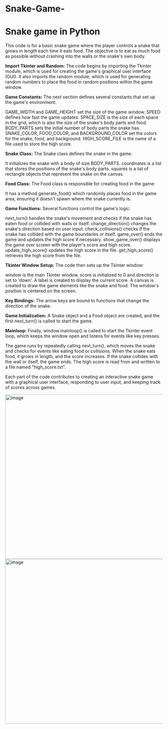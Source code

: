 # Snake-Game-
# Snake game in Python


This code is for a basic snake game where the player controls a snake that grows in length each time it eats food. The objective is to eat as much food as possible without crashing into the walls or the snake's own body.

**Import Tkinter and Random:**
The code begins by importing the Tkinter module, which is used for creating the game's graphical user interface (GUI). It also imports the random module, which is used for generating random numbers to place the food in random positions within the game window.

**Game Constants:**
The next section defines several constants that set up the game's environment:

GAME_WIDTH and GAME_HEIGHT set the size of the game window.
SPEED defines how fast the game updates.
SPACE_SIZE is the size of each space in the grid, which is also the size of the snake's body parts and food.
BODY_PARTS sets the initial number of body parts the snake has.
SNAKE_COLOR, FOOD_COLOR, and BACKGROUND_COLOR set the colors for the snake, food, and background.
HIGH_SCORE_FILE is the name of a file used to store the high score.

**Snake Class:**
The Snake class defines the snake in the game:

It initializes the snake with a body of size BODY_PARTS.
coordinates is a list that stores the positions of the snake's body parts.
squares is a list of rectangle objects that represent the snake on the canvas.

**Food Class:**
The Food class is responsible for creating food in the game:

It has a method generate_food() which randomly places food in the game area, ensuring it doesn't spawn where the snake currently is.

**Game Functions:**
Several functions control the game's logic:

next_turn() handles the snake's movement and checks if the snake has eaten food or collided with walls or itself.
change_direction() changes the snake's direction based on user input.
check_collisions() checks if the snake has collided with the game boundaries or itself.
game_over() ends the game and updates the high score if necessary.
show_game_over() displays the game over screen with the player's score and high score.
update_high_score() updates the high score in the file.
get_high_score() retrieves the high score from the file.

**Tkinter Window Setup:**
The code then sets up the Tkinter window:

window is the main Tkinter window.
score is initialized to 0 and direction is set to 'down'.
A label is created to display the current score.
A canvas is created to draw the game elements like the snake and food.
The window's position is centered on the screen.

**Key Bindings:**
The arrow keys are bound to functions that change the direction of the snake.

**Game Initialization:**
A Snake object and a Food object are created, and the first next_turn() is called to start the game.

**Mainloop:**
Finally, window.mainloop() is called to start the Tkinter event loop, which keeps the window open and listens for events like key presses.

The game runs by repeatedly calling next_turn(), which moves the snake and checks for events like eating food or collisions. When the snake eats food, it grows in length, and the score increases. If the snake collides with the wall or itself, the game ends. The high score is read from and written to a file named "high_score.txt".

Each part of the code contributes to creating an interactive snake game with a graphical user interface, responding to user input, and keeping track of scores across games.




<img width="525" alt="image" src="https://github.com/Subhadip7/Snake-Game-/assets/95004440/6fded002-8ec5-4dff-abfd-2580e8fdade2">


<img width="526" alt="image" src="https://github.com/Subhadip7/Snake-Game-/assets/95004440/d649c8f4-8ccb-49e3-bc30-452959ebb724">





